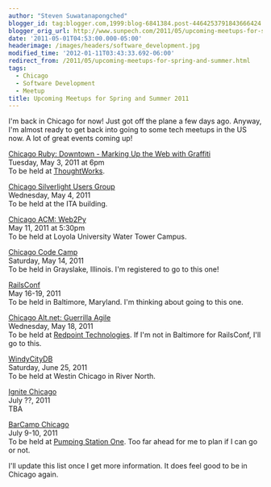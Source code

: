 ```yaml
---
author: "Steven Suwatanapongched"
blogger_id: tag:blogger.com,1999:blog-6841384.post-4464253791843666424
blogger_orig_url: http://www.sunpech.com/2011/05/upcoming-meetups-for-spring-and-summer.html
date: '2011-05-01T04:53:00.000-05:00'
headerimage: /images/headers/software_development.jpg
modified_time: '2012-01-11T03:43:33.692-06:00'
redirect_from: /2011/05/upcoming-meetups-for-spring-and-summer.html
tags:
  - Chicago
  - Software Development
  - Meetup
title: Upcoming Meetups for Spring and Summer 2011
---
```



I'm back in Chicago for now! Just got off the plane a few days ago. Anyway, I'm almost ready to get back into going to some tech meetups in the US now. A lot of great events coming up!

<a href="http://www.meetup.com/ChicagoRuby/events/15462489/">Chicago Ruby: Downtown - Marking Up the Web with Graffiti</a><br />
Tuesday, May 3, 2011 at 6pm<br />
To be held at <a href="http://www.thoughtworks.com/">ThoughtWorks</a>.

<a href="http://chicagosilverlight.eventbrite.com/">Chicago Silverlight Users Group</a><br />
Wednesday, May 4, 2011<br />
To be held at the ITA building.

<a href="http://www.chicagoacm.org/">Chicago ACM: Web2Py</a><br />
May 11, 2011 at 5:30pm<br />
To be held at Loyola University Water Tower Campus.

<a href="http://chicagocodecamp.com/">Chicago Code Camp</a><br />
Saturday, May 14, 2011<br />
To be held in Grayslake, Illinois. I'm registered to go to this one!

<a href="http://en.oreilly.com/rails2011">RailsConf</a><br />
May 16-19, 2011<br />
To be held in Baltimore, Maryland. I'm thinking about going to this one.


<a href="http://chicagoalt.net/event/may-2011-meeting-guerrilla-agile">Chicago Alt.net: Guerrilla Agile</a><br />
Wednesday, May 18, 2011<br />
To be held at <a href="http://www.redpointtech.com/">Redpoint Technologies</a>. If I'm not in Baltimore for RailsConf, I'll go to this.

<a href="http://windycitydb.org/">WindyCityDB</a><br />
Saturday, June 25, 2011<br />
To be held at Westin Chicago in River North.

<a href="http://www.ignitechi.org/">Ignite Chicago</a><br />
July ??, 2011<br />
TBA

<a href="http://barcampchicago.org/">BarCamp Chicago</a><br />
July 9-10, 2011<br />
To be held at <a href="http://pumpingstationone.org/">Pumping Station One</a>. Too far ahead for me to plan if I can go or not.

I'll update this list once I get more information. It does feel good to be in Chicago again.